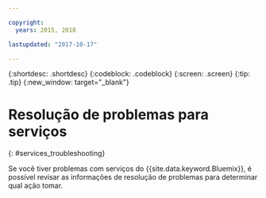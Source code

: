 ```yaml
---

copyright:
  years: 2015, 2018

lastupdated: "2017-10-17"  

---
```


{:shortdesc: .shortdesc}
{:codeblock: .codeblock}
{:screen: .screen}
{:tip: .tip}
{:new_window: target="_blank"}

# Resolução de problemas para serviços
{: #services_troubleshooting}

Se você tiver problemas com serviços do {{site.data.keyword.Bluemix}},
é possível revisar as informações de resolução de problemas para determinar qual ação
tomar.
